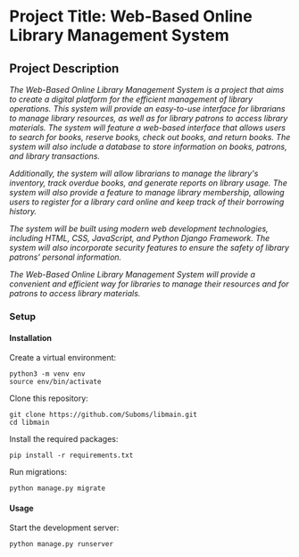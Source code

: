 # Project Title: Web-Based Online Library Management System

## Project Description

_The Web-Based Online Library Management System is a project that aims to create a digital platform for the efficient management of library operations. This system will provide an easy-to-use interface for librarians to manage library resources, as well as for library patrons to access library materials. The system will feature a web-based interface that allows users to search for books, reserve books, check out books, and return books. The system will also include a database to store information on books, patrons, and library transactions._

_Additionally, the system will allow librarians to manage the library's inventory, track overdue books, and generate reports on library usage. The system will also provide a feature to manage library membership, allowing users to register for a library card online and keep track of their borrowing history._

_The system will be built using modern web development technologies, including HTML, CSS, JavaScript, and Python Django Framework. The system will also incorporate security features to ensure the safety of library patrons' personal information._

_The Web-Based Online Library Management System will provide a convenient and efficient way for libraries to manage their resources and for patrons to access library materials._

### Setup

#### Installation

Create a virtual environment:

```
python3 -m venv env
source env/bin/activate
```

Clone this repository:

```
git clone https://github.com/Suboms/libmain.git
cd libmain
```

Install the required packages:

```
pip install -r requirements.txt
```

Run migrations:

```
python manage.py migrate
```
#### Usage
Start the development server:

```
python manage.py runserver
```